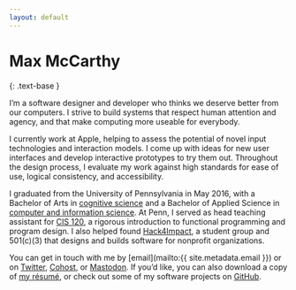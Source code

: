 ```yaml
---
layout: default
---
```


# Max McCarthy
{: .text-base }

I’m a software designer and developer who thinks we deserve better from our computers. I strive to
build systems that respect human attention and agency, and that make computing more useable for
everybody.

I currently work at Apple, helping to assess the potential of novel input technologies and
interaction models. I come up with ideas for new user interfaces and develop interactive prototypes
to try them out. Throughout the design process, I evaluate my work against high standards for ease
of use, logical consistency, and accessibility.

I graduated from the University of Pennsylvania in May 2016, with a Bachelor of Arts in [cognitive
science](https://web.sas.upenn.edu/cogsci/program/) and a Bachelor of Applied Science in [computer
and information science](https://www.cis.upenn.edu). At Penn, I served as head teaching assistant
for [CIS 120](https://seas.upenn.edu/~cis120/current/), a rigorous introduction to functional
programming and program design. I also helped found [Hack4Impact](https://hack4impact.org/), a
student group and 501&#8288;(c)&#8288;(3) that designs and builds software for nonprofit
organizations.

You can get in touch with me by [email](mailto:{{ site.metadata.email }}) or on
[Twitter](https://twitter.com/_maxmcc/), [Cohost](https://cohost.org/maxmcc), or <a rel="me"
href="https://sfba.social/@maxmcc">Mastodon</a>. If you’d like, you can also download a copy of [my
résumé](/assets/McCarthy-Resume-201805.pdf), or check out some of my software projects on
[GitHub](https://github.com/maxmcc/).
